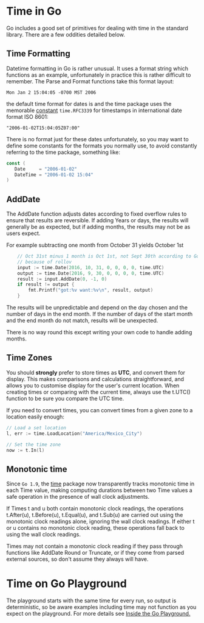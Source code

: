 # Time in Go

Go includes a good set of primitives for dealing with time in the standard library. There are a few oddities detailed below.

## Time Formatting

Datetime formatting in Go is rather unusual. It uses a format string which functions as an example, unfortunately in practice this is rather difficult to remember. The Parse and Format functions take this format layout:

```
Mon Jan 2 15:04:05 -0700 MST 2006
```

the default time format for dates is and the time package uses the memorable [constant](https://golang.org/src/time/format.go?s=15291:15333#L66) `time.RFC3339` for timestamps in international date format ISO 8601:

```
"2006-01-02T15:04:05Z07:00"
```

There is no format just for these dates unfortunately, so you may want to define some constants for the formats you normally use, to avoid constantly referring to the time package, something like:

```go
const (
   Date     = "2006-01-02"
   DateTime = "2006-01-02 15:04"
)
```

## AddDate

The AddDate function adjusts dates according to fixed overflow rules to ensure that results are reversible. If adding Years or days, the results will generally be as expected, but if adding months, the results may not be as users expect.

For example subtracting one month from October 31 yields October 1st

```go
    // Oct 31st minus 1 month is Oct 1st, not Sept 30th according to Go
    // because of rollov
    input := time.Date(2016, 10, 31, 0, 0, 0, 0, time.UTC)
    output := time.Date(2016, 9, 30, 0, 0, 0, 0, time.UTC)
    result := input.AddDate(0, -1, 0)
    if result != output {
        fmt.Printf("got:%v want:%v\n", result, output)
    }
```

The results will be unpredictable and depend on the day chosen and the number of days in the end month. If the number of days of the start month and the end month do not match, results will be unexpected.

There is no way round this except writing your own code to handle adding months.

## Time Zones

You should **strongly** prefer to store times as **UTC**, and convert them for display. This makes comparisons and calculations straightforward, and allows you to customise display for the user's current location. When creating times or comparing with the current time, always use the t.UTC\(\) function to be sure you compare the UTC time.

If you need to convert times, you can convert times from a given zone to a location easily enough:

```go
// Load a set location 
l, err := time.LoadLocation("America/Mexico_City")

// Set the time zone
now := t.In(l)
```

## Monotonic time

Since `Go 1.9`, the [time](https://golang.org/pkg/time/) package now transparently tracks monotonic time in each Time value, making computing durations between two Time values a safe operation in the presence of wall clock adjustments.

If Times t and u both contain monotonic clock readings, the operations t.After\(u\), t.Before\(u\), t.Equal\(u\), and t.Sub\(u\) are carried out using the monotonic clock readings alone, ignoring the wall clock readings. If either t or u contains no monotonic clock reading, these operations fall back to using the wall clock readings.

Times may not contain a monotonic clock reading if they pass through functions like AddDate Round or Truncate, or if they come from parsed external sources, so don't assume they always will have.

# Time on Go Playground

The playground starts with the same time for every run, so output is deterministic, so be aware examples including time may not function as you expect on the playground. For more details see [Inside the Go Playground.](https://blog.golang.org/playground)

